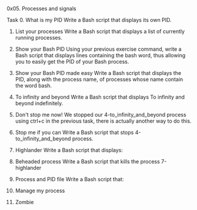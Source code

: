 0x05. Processes and signals

Task
0. What is my PID
Write a Bash script that displays its own PID.

1. List your processes
Write a Bash script that displays a list of currently running processes.

2. Show your Bash PID
Using your previous exercise command, write a Bash script that displays lines containing the bash word, thus allowing you to easily get the PID of your Bash process.

3. Show your Bash PID made easy
Write a Bash script that displays the PID, along with the process name, of processes whose name contain the word bash.

4. To infinity and beyond
Write a Bash script that displays To infinity and beyond indefinitely.

5. Don't stop me now!
We stopped our 4-to_infinity_and_beyond process using ctrl+c in the previous task, there is actually another way to do this.

6. Stop me if you can
Write a Bash script that stops 4-to_infinity_and_beyond process.

7. Highlander
Write a Bash script that displays:

8. Beheaded process
Write a Bash script that kills the process 7-highlander

9. Process and PID file
Write a Bash script that:

10. Manage my process

11. Zombie

